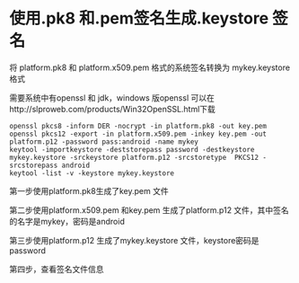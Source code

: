 # 使用.pk8 和.pem签名生成.keystore 签名

将 platform.pk8 和 platform.x509.pem 格式的系统签名转换为 mykey.keystore 格式

需要系统中有openssl 和 jdk，windows 版openssl 可以在http://slproweb.com/products/Win32OpenSSL.html下载

```shell
openssl pkcs8 -inform DER -nocrypt -in platform.pk8 -out key.pem
openssl pkcs12 -export -in platform.x509.pem -inkey key.pem -out platform.p12 -password pass:android -name mykey
keytool -importkeystore -deststorepass password -destkeystore mykey.keystore -srckeystore platform.p12 -srcstoretype  PKCS12 -srcstorepass android
keytool -list -v -keystore mykey.keystore
```

第一步使用platform.pk8生成了key.pem 文件

第二步使用platform.x509.pem 和key.pem 生成了platform.p12 文件，其中签名的名字是mykey，密码是android

第三步使用platform.p12 生成了mykey.keystore 文件，keystore密码是password

第四步，查看签名文件信息